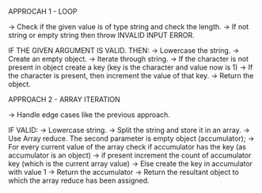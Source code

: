 APPROCAH 1 - LOOP

-> Check if the given value is of type string and check the length.
-> If not string or empty string then throw INVALID INPUT ERROR.

IF THE GIVEN ARGUMENT IS VALID. THEN:
-> Lowercase the string.
-> Create an empty object.
-> Iterate through string.
-> If the character is not present in object create a key 
(key is the character and value now is 1)
-> If the character is present, then increment the value of that key.
-> Return the object.

APPROACH 2 - ARRAY ITERATION

-> Handle edge cases like the previous approach.

IF VALID:
-> Lowercase string.
-> Split the string and store it in an array.
-> Use Array reduce. The second parameter is empty object (accumulator);
-> For every current value of the array check if accumulator has the key (as accumulator is an object)
-> if present increment the count of accumulator key (which is the current array value)
-> Else create the key in accumulator with value 1
-> Return the accumulator
-> Return the resultant object to which the array reduce has been assigned.